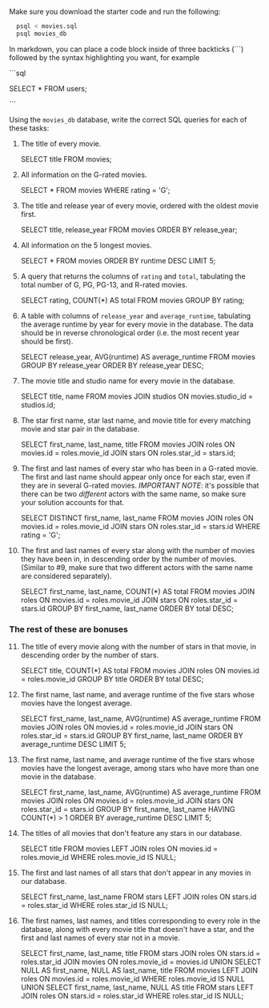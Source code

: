 Make sure you download the starter code and run the following:

```sh
  psql < movies.sql
  psql movies_db
```

In markdown, you can place a code block inside of three backticks (```) followed by the syntax highlighting you want, for example

\```sql

SELECT \* FROM users;

\```

Using the `movies_db` database, write the correct SQL queries for each of these tasks:

1.  The title of every movie.

    SELECT title FROM movies;

2.  All information on the G-rated movies.

    SELECT \* FROM movies WHERE rating = 'G';

3.  The title and release year of every movie, ordered with the
    oldest movie first.

    SELECT title, release_year FROM movies ORDER BY release_year;
    
4.  All information on the 5 longest movies.

    SELECT \* FROM movies ORDER BY runtime DESC LIMIT 5;

5.  A query that returns the columns of `rating` and `total`, tabulating the
    total number of G, PG, PG-13, and R-rated movies.

    SELECT rating, COUNT(\*) AS total FROM movies GROUP BY rating;

6.  A table with columns of `release_year` and `average_runtime`,
    tabulating the average runtime by year for every movie in the database. The data should be in reverse chronological order (i.e. the most recent year should be first).

    SELECT release_year, AVG(runtime) AS average_runtime FROM movies GROUP BY release_year ORDER BY release_year DESC;

7.  The movie title and studio name for every movie in the
    database.

    SELECT title, name FROM movies JOIN studios ON movies.studio_id = studios.id;

8.  The star first name, star last name, and movie title for every
    matching movie and star pair in the database.

    SELECT first_name, last_name, title FROM movies JOIN roles ON movies.id = roles.movie_id JOIN stars ON roles.star_id = stars.id;

9.  The first and last names of every star who has been in a G-rated movie. The first and last name should appear only once for each star, even if they are in several G-rated movies. *IMPORTANT NOTE*: it's possible that there can be two *different* actors with the same name, so make sure your solution accounts for that.

    SELECT DISTINCT first_name, last_name FROM movies JOIN roles ON movies.id = roles.movie_id JOIN stars ON roles.star_id = stars.id WHERE rating = 'G'; 


10. The first and last names of every star along with the number
    of movies they have been in, in descending order by the number of movies. (Similar to #9, make sure
    that two different actors with the same name are considered separately).

    SELECT first_name, last_name, COUNT(\*) AS total FROM movies JOIN roles ON movies.id = roles.movie_id JOIN stars ON roles.star_id = stars.id GROUP BY first_name, last_name ORDER BY total DESC;

### The rest of these are bonuses

11. The title of every movie along with the number of stars in
    that movie, in descending order by the number of stars.

    SELECT title, COUNT(\*) AS total FROM movies JOIN roles ON movies.id = roles.movie_id GROUP BY title ORDER BY total DESC;

12. The first name, last name, and average runtime of the five
    stars whose movies have the longest average.

    SELECT first_name, last_name, AVG(runtime) AS average_runtime FROM movies JOIN roles ON movies.id = roles.movie_id JOIN stars ON roles.star_id = stars.id GROUP BY first_name, last_name ORDER BY average_runtime DESC LIMIT 5;

13. The first name, last name, and average runtime of the five
    stars whose movies have the longest average, among stars who have more than one movie in the database.

    SELECT first_name, last_name, AVG(runtime) AS average_runtime FROM movies JOIN roles ON movies.id = roles.movie_id JOIN stars ON roles.star_id = stars.id GROUP BY first_name, last_name HAVING COUNT(\*) > 1 ORDER BY average_runtime DESC LIMIT 5;

14. The titles of all movies that don't feature any stars in our
    database.

    SELECT title FROM movies LEFT JOIN roles ON movies.id = roles.movie_id WHERE roles.movie_id IS NULL;

15. The first and last names of all stars that don't appear in any movies in our database.

    SELECT first_name, last_name FROM stars LEFT JOIN roles ON stars.id = roles.star_id WHERE roles.star_id IS NULL;

16. The first names, last names, and titles corresponding to every
    role in the database, along with every movie title that doesn't have a star, and the first and last names of every star not in a movie.

    SELECT first_name, last_name, title FROM stars JOIN roles ON stars.id = roles.star_id JOIN movies ON roles.movie_id = movies.id UNION SELECT NULL AS first_name, NULL AS last_name, title FROM movies LEFT JOIN roles ON movies.id = roles.movie_id WHERE roles.movie_id IS NULL UNION SELECT first_name, last_name, NULL AS title FROM stars LEFT JOIN roles ON stars.id = roles.star_id WHERE roles.star_id IS NULL;